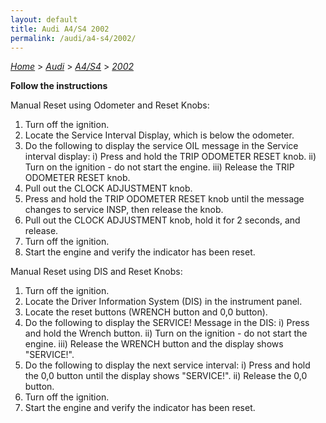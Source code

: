 ```yaml
---
layout: default
title: Audi A4/S4 2002
permalink: /audi/a4-s4/2002/
---
```

[*Home*](/) > [*Audi*](/audi/) > [*A4/S4*](/audi/a4-s4/) > [*2002*](/audi/a4-s4/2002/)

**Follow the instructions**

Manual Reset using Odometer and Reset Knobs:
1. Turn off the ignition.
2. Locate the Service Interval Display, which is below the odometer.
3. Do the following to display the service OIL message in the Service interval display:
  i) Press and hold the TRIP ODOMETER RESET knob.
  ii) Turn on the ignition - do not start the engine.
  iii) Release the TRIP ODOMETER RESET knob.
4. Pull out the CLOCK ADJUSTMENT knob.
5. Press and hold the TRIP ODOMETER RESET knob until the message changes to service INSP, then release the knob.
6. Pull out the CLOCK ADJUSTMENT knob, hold it for 2 seconds, and release.
7. Turn off the ignition.
8. Start the engine and verify the indicator has been reset.

Manual Reset using DIS and Reset Knobs:
1. Turn off the ignition.
2. Locate the Driver Information System (DIS) in the instrument panel.
3. Locate the reset buttons (WRENCH button and 0,0 button).
4. Do the following to display the SERVICE! Message in the DIS:
  i) Press and hold the Wrench button.
  ii) Turn on the ignition - do not start the engine.
  iii) Release the WRENCH button and the display shows "SERVICE!".
5. Do the following to display the next service interval:
  i) Press and hold the 0,0 button until the display shows "SERVICE!".
  ii) Release the 0,0 button.
6. Turn off the ignition.
7. Start the engine and verify the indicator has been reset.